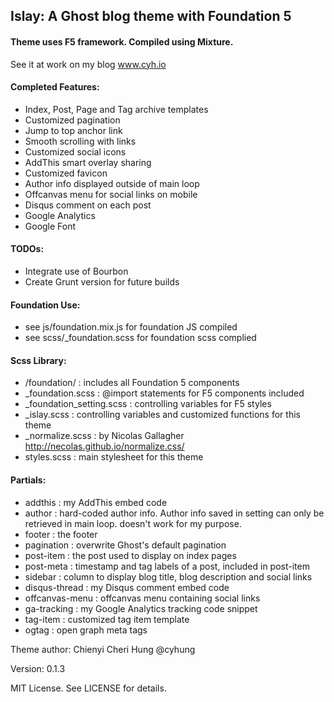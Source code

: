 ## Islay: A Ghost blog theme with Foundation 5

#### Theme uses F5 framework. Compiled using Mixture.

See it at work on my blog www.cyh.io

#### Completed Features:

* Index, Post, Page and Tag archive templates
* Customized pagination
* Jump to top anchor link
* Smooth scrolling with links
* Customized social icons
* AddThis smart overlay sharing
* Customized favicon
* Author info displayed outside of main loop
* Offcanvas menu for social links on mobile
* Disqus comment on each post
* Google Analytics
* Google Font

#### TODOs:

* Integrate use of Bourbon
* Create Grunt version for future builds

#### Foundation Use:

* see js/foundation.mix.js for foundation JS compiled
* see scss/_foundation.scss for foundation scss complied

#### Scss Library:

* /foundation/ : includes all Foundation 5 components
* _foundation.scss : @import statements for F5 components included
* _foundation_setting.scss : controlling variables for F5 styles 
* _islay.scss : controlling variables and customized functions for this theme
* _normalize.scss : by Nicolas Gallagher http://necolas.github.io/normalize.css/
* styles.scss : main stylesheet for this theme

#### Partials:

* addthis : my AddThis embed code
* author : hard-coded author info. Author info saved in setting can only be retrieved in main loop. doesn't work for my purpose.
* footer : the footer
* pagination : overwrite Ghost's default pagination
* post-item : the post used to display on index pages
* post-meta : timestamp and tag labels of a post, included in post-item
* sidebar : column to display blog title, blog description and social links
* disqus-thread : my Disqus comment embed code
* offcanvas-menu : offcanvas menu containing social links
* ga-tracking : my Google Analytics tracking code snippet
* tag-item : customized tag item template
* ogtag : open graph meta tags

Theme author: Chienyi Cheri Hung @cyhung

Version: 0.1.3

MIT License. See LICENSE for details.


